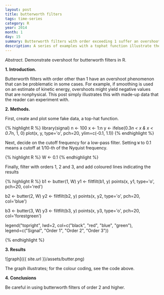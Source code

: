 ```yaml
---
layout: post
title: butterworth filters
tags: time-series 
category: R
year: 2014
month: 1
day: 15
summary: Butterworth filters with order exceeding 1 suffer an overshooting problem.
description: A series of examples with a tophat function illustrate the problem of overshoot in Butterworth filters.
---
```


*Abstract.* Demonstrate overshoot for butterworth filters in R.

**1. Introduction.**

Butterworth filters with order other than 1 have an overshoot phenomenon that can be problematic in some cases.  For example, if smoothing is used on an estimate of kinetic energy, overshoots might yield negative values that are nonphysical.  This post simply illustrates this with made-up data that the reader can experiment with.  

**2. Methods.**

First, create and plot some fake data, a top-hat function.

{% highlight R %}
library(signal)
n <- 100
x <- 1:n
y <- ifelse(0.3*n < x & x < 0.7*n, 1, 0)
plot(x, y, type='o', pch=20, ylim=c(-0.1, 1.1))
{% endhighlight %}

Next, decide on the cutoff frequency for a low-pass filter.  Setting ``W`` to 0.1 means a cutoff at 1/10-th of the Nyquist frequency.


{% highlight R %}
W <- 0.1
{% endhighlight %}

Finally, filter with orders 1, 2 and 3, and add coloured lines indicating the results

{% highlight R %}
b1 <- butter(1, W)
y1 <- filtfilt(b1, y)
points(x, y1, type='o', pch=20, col='red')

b2 <- butter(2, W)
y2 <- filtfilt(b2, y)
points(x, y2, type='o', pch=20, col='blue')

b3 <- butter(3, W)
y3 <- filtfilt(b3, y)
points(x, y3, type='o', pch=20, col='forestgreen')

legend("topright", lwd=2, col=c("black", "red", "blue", "green"),
        legend=c("Signal", "Order 1", "Order 2", "Order 3"))


{% endhighlight %}

**3. Results**


![graph]({{ site.url }}/assets/butter.png)

The graph illustrates; for the colour coding, see the code above.


**4. Conclusions**

Be careful in using butterworth filters of order 2 and higher.


